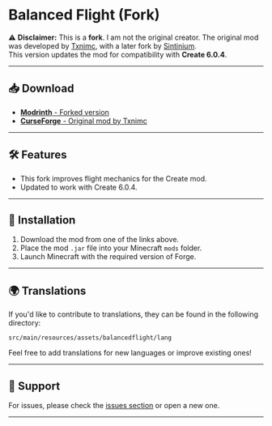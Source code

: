 # Balanced Flight (Fork)

⚠️ **Disclaimer:** This is a **fork**. I am not the original creator. The original mod was developed by [Txnimc](https://github.com/txnimc/BalancedFlight), with a later fork by [Sintinium](https://github.com/Sintinium/BalancedFlight).  
This version updates the mod for compatibility with **Create 6.0.4**.

---

## 📥 Download

- [**Modrinth** - Forked version](https://modrinth.com/mod/balancedflight)
- [**CurseForge** - Original mod by Txnimc](https://www.curseforge.com/minecraft/mc-mods/create-balanced-flight)

---

## 🛠️ Features

- This fork improves flight mechanics for the Create mod.
- Updated to work with Create 6.0.4.

---

## 📝 Installation

1. Download the mod from one of the links above.
2. Place the mod `.jar` file into your Minecraft `mods` folder.
3. Launch Minecraft with the required version of Forge.

---

## 🌍 Translations

If you'd like to contribute to translations, they can be found in the following directory:
```
src/main/resources/assets/balancedflight/lang
```
Feel free to add translations for new languages or improve existing ones!

---

## 💬 Support

For issues, please check the [issues section](https://github.com/Gefex843/BalancedFlight/issues) or open a new one.

---
